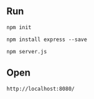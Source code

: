 ## Run

```
npm init

npm install express --save

npm server.js
```

## Open
```
http://localhost:8080/
```
